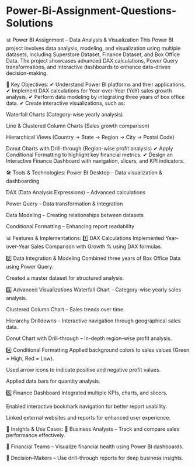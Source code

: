 # Power-Bi-Assignment-Questions-Solutions

📊 Power BI Assignment – Data Analysis & Visualization
This Power BI project involves data analysis, modeling, and visualization using multiple datasets, including Superstore Dataset, Finance Dataset, and Box Office Data. The project showcases advanced DAX calculations, Power Query transformations, and interactive dashboards to enhance data-driven decision-making.

📌 Key Objectives:
✔ Understand Power BI platforms and their applications.
✔ Implement DAX calculations for Year-over-Year (YoY) sales growth analysis.
✔ Perform data modeling by integrating three years of box office data.
✔ Create interactive visualizations, such as:

Waterfall Charts (Category-wise yearly analysis)

Line & Clustered Column Charts (Sales growth comparison)

Hierarchical Views (Country → State → Region → City → Postal Code)

Donut Charts with Drill-through (Region-wise profit analysis) ✔ Apply Conditional Formatting to highlight key financial metrics.
✔ Design an Interactive Finance Dashboard with navigation, slicers, and KPI indicators.

🛠️ Tools & Technologies:
Power BI Desktop – Data visualization & dashboarding

DAX (Data Analysis Expressions) – Advanced calculations

Power Query – Data transformation & integration

Data Modeling – Creating relationships between datasets

Conditional Formatting – Enhancing report readability

📊 Features & Implementations:
1️⃣ DAX Calculations
Implemented Year-over-Year Sales Comparison with Growth % using DAX formulas.

2️⃣ Data Integration & Modeling
Combined three years of Box Office Data using Power Query.

Created a master dataset for structured analysis.

3️⃣ Advanced Visualizations
Waterfall Chart – Category-wise yearly sales analysis.

Clustered Column Chart – Sales trends over time.

Hierarchy Drilldowns – Interactive navigation through geographical sales data.

Donut Chart with Drill-through – In-depth region-wise profit analysis.

4️⃣ Conditional Formatting
Applied background colors to sales values (Green = High, Red = Low).

Used arrow icons to indicate positive and negative profit values.

Applied data bars for quantity analysis.

5️⃣ Finance Dashboard
Integrated multiple KPIs, charts, and slicers.

Enabled interactive bookmark navigation for better report usability.

Linked external websites and reports for enhanced user experience.

🎯 Insights & Use Cases:
📌 Business Analysts – Track and compare sales performance effectively.

📌 Financial Teams – Visualize financial health using Power BI dashboards.

📌 Decision-Makers – Use drill-through reports for deep business insights.
